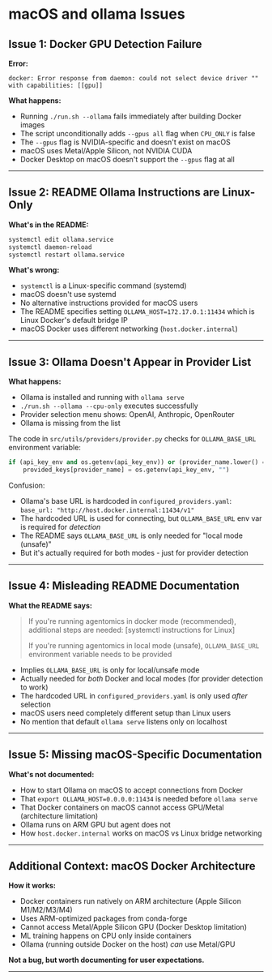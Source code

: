 # macOS and ollama Issues 

## Issue 1: Docker GPU Detection Failure

**Error:**
```
docker: Error response from daemon: could not select device driver "" with capabilities: [[gpu]]
```

**What happens:**
- Running `./run.sh --ollama` fails immediately after building Docker images
- The script unconditionally adds `--gpus all` flag when `CPU_ONLY` is false
- The `--gpus` flag is NVIDIA-specific and doesn't exist on macOS
- macOS uses Metal/Apple Silicon, not NVIDIA CUDA
- Docker Desktop on macOS doesn't support the `--gpus` flag at all

---

## Issue 2: README Ollama Instructions are Linux-Only

**What's in the README:**
```bash
systemctl edit ollama.service
systemctl daemon-reload
systemctl restart ollama.service
```

**What's wrong:**
- `systemctl` is a Linux-specific command (systemd)
- macOS doesn't use systemd
- No alternative instructions provided for macOS users
- The README specifies setting `OLLAMA_HOST=172.17.0.1:11434` which is Linux Docker's default bridge IP
- macOS Docker uses different networking (`host.docker.internal`)


---

## Issue 3: Ollama Doesn't Appear in Provider List

**What happens:**
- Ollama is installed and running with `ollama serve`
- `./run.sh --ollama --cpu-only` executes successfully
- Provider selection menu shows: OpenAI, Anthropic, OpenRouter
- Ollama is missing from the list

The code in `src/utils/providers/provider.py` checks for `OLLAMA_BASE_URL` environment variable:
```python
if (api_key_env and os.getenv(api_key_env)) or (provider_name.lower() == "ollama" and os.getenv("OLLAMA_BASE_URL")):
    provided_keys[provider_name] = os.getenv(api_key_env, "")
```

Confusion:
- Ollama's base URL is hardcoded in `configured_providers.yaml`: `base_url: "http://host.docker.internal:11434/v1"`
- The hardcoded URL is used for connecting, but `OLLAMA_BASE_URL` env var is required for *detection*
- The README says `OLLAMA_BASE_URL` is only needed for "local mode (unsafe)"
- But it's actually required for both modes - just for provider detection


---

## Issue 4: Misleading README Documentation

**What the README says:**
> If you're running agentomics in docker mode (recommended), additional steps are needed:
> [systemctl instructions for Linux]
>
> If you're running agentomics in local mode (unsafe), `OLLAMA_BASE_URL` environment variable needs to be provided


- Implies `OLLAMA_BASE_URL` is only for local/unsafe mode
- Actually needed for *both* Docker and local modes (for provider detection to work)
- The hardcoded URL in `configured_providers.yaml` is only used *after* selection
- macOS users need completely different setup than Linux users
- No mention that default `ollama serve` listens only on localhost


---

## Issue 5: Missing macOS-Specific Documentation

**What's not documented:**
- How to start Ollama on macOS to accept connections from Docker
- That `export OLLAMA_HOST=0.0.0.0:11434` is needed before `ollama serve`
- That Docker containers on macOS cannot access GPU/Metal (architecture limitation)
- Ollama runs on ARM GPU but agent does not
- How `host.docker.internal` works on macOS vs Linux bridge networking


---

## Additional Context: macOS Docker Architecture

**How it works:**
- Docker containers run natively on ARM architecture (Apple Silicon M1/M2/M3/M4)
- Uses ARM-optimized packages from conda-forge
- Cannot access Metal/Apple Silicon GPU (Docker Desktop limitation)
- ML training happens on CPU only inside containers
- Ollama (running outside Docker on the host) *can* use Metal/GPU

**Not a bug, but worth documenting for user expectations.**

---

